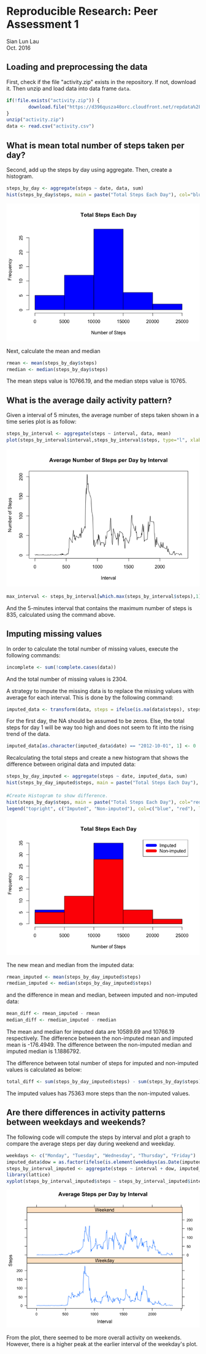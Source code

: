 # Reproducible Research: Peer Assessment 1
Sian Lun Lau  
Oct. 2016  

## Loading and preprocessing the data

First, check if the file "activity.zip" exists in the repository. If not, download it. Then unzip and load data into data frame `data`. 

```r
if(!file.exists("activity.zip")) {
        download.file("https://d396qusza40orc.cloudfront.net/repdata%2Fdata%2Factivity.zip","activity.zip")
}
unzip("activity.zip")
data <- read.csv("activity.csv")
```
## What is mean total number of steps taken per day?

Second, add up the steps by day using aggregate. Then, create a histogram.

```r
steps_by_day <- aggregate(steps ~ date, data, sum)
hist(steps_by_day$steps, main = paste("Total Steps Each Day"), col="blue", xlab="Number of Steps")
```

![](PA1_template_files/figure-html/unnamed-chunk-2-1.png)<!-- -->

Next, calculate the mean and median

```r
rmean <- mean(steps_by_day$steps)
rmedian <- median(steps_by_day$steps)
```
The mean steps value is 10766.19, and the median steps value is 10765.

## What is the average daily activity pattern?

Given a interval of 5 minutes, the average number of steps taken shown in a time series plot is as follow:


```r
steps_by_interval <- aggregate(steps ~ interval, data, mean)
plot(steps_by_interval$interval,steps_by_interval$steps, type="l", xlab="Interval", ylab="Number of Steps",main="Average Number of Steps per Day by Interval")
```

![](PA1_template_files/figure-html/unnamed-chunk-4-1.png)<!-- -->


```r
max_interval <- steps_by_interval[which.max(steps_by_interval$steps),1]
```
And the 5-minutes interval that contains the maximum number of steps is 835, calculated using the command above.

## Imputing missing values

In order to calculate the total number of missing values, execute the following commands:


```r
incomplete <- sum(!complete.cases(data))
```

And the total number of missing values is 2304.

A strategy to impute the missing data is to replace the missing values with average for each interval. This is done by the following command:


```r
imputed_data <- transform(data, steps = ifelse(is.na(data$steps), steps_by_interval$steps[match(data$interval, steps_by_interval$interval)], data$steps))
```

For the first day, the NA should be assumed to be zeros. Else, the total steps for day 1 will be way too high and does not seem to fit into the rising trend of the data.


```r
imputed_data[as.character(imputed_data$date) == "2012-10-01", 1] <- 0
```

Recalculating the total steps and create a new histogram that shows the difference between original data and imputed data:


```r
steps_by_day_imputed <- aggregate(steps ~ date, imputed_data, sum)
hist(steps_by_day_imputed$steps, main = paste("Total Steps Each Day"), col="blue", xlab="Number of Steps")

#Create Histogram to show difference. 
hist(steps_by_day$steps, main = paste("Total Steps Each Day"), col="red", xlab="Number of Steps", add=T)
legend("topright", c("Imputed", "Non-imputed"), col=c("blue", "red"), lwd=10)
```

![](PA1_template_files/figure-html/unnamed-chunk-9-1.png)<!-- -->

The new mean and median from the imputed data:


```r
rmean_imputed <- mean(steps_by_day_imputed$steps)
rmedian_imputed <- median(steps_by_day_imputed$steps)
```

and the difference in mean and median, between imputed and non-imputed data:


```r
mean_diff <- rmean_imputed - rmean
median_diff <- rmedian_imputed - rmedian
```

The mean and median for imputed data are 10589.69 and 10766.19 respectively.
The difference between the non-imputed mean and imputed mean is -176.4949.
The difference between the non-imputed median and imputed median is 1.1886792.

The difference between total number of steps for imputed and non-imputed values is calculated as below:


```r
total_diff <- sum(steps_by_day_imputed$steps) - sum(steps_by_day$steps)
```

The imputed values has 75363 more steps than the non-imputed values.


## Are there differences in activity patterns between weekdays and weekends?

The following code will compute the steps by interval and plot a graph to compare the average steps per day  during weekend and weekday.


```r
weekdays <- c("Monday", "Tuesday", "Wednesday", "Thursday", "Friday")
imputed_data$dow = as.factor(ifelse(is.element(weekdays(as.Date(imputed_data$date)),weekdays), "Weekday", "Weekend"))
steps_by_interval_imputed <- aggregate(steps ~ interval + dow, imputed_data, mean)
library(lattice)
xyplot(steps_by_interval_imputed$steps ~ steps_by_interval_imputed$interval|steps_by_interval_imputed$dow, main="Average Steps per Day by Interval",xlab="Interval", ylab="Steps",layout=c(1,2), type="l")
```

![](PA1_template_files/figure-html/unnamed-chunk-13-1.png)<!-- -->

From the plot, there seemed to be more overall activity on weekends. However, there is a higher peak at the earlier interval of the weekday's plot.


